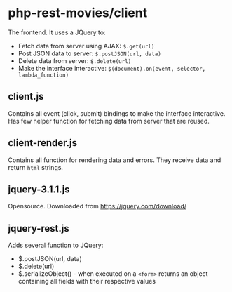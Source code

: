 # php-rest-movies/client

The frontend. It uses a JQuery to: 

  * Fetch data from server using AJAX: `$.get(url)`
  * Post JSON data to server: `$.postJSON(url, data)`
  * Delete data from server: `$.delete(url)`
  * Make the interface interactive: `$(document).on(event, selector, lambda_function)`
  
## client.js

Contains all event (click, submit) bindings to make the interface interactive.
Has few helper function for fetching data from server that are reused.

## client-render.js

Contains all function for rendering data and errors. They receive data and return `html` strings.

## jquery-3.1.1.js

Opensource. Downloaded from https://jquery.com/download/

## jquery-rest.js

Adds several function to JQuery:

  - $.postJSON(url, data)
  - $.delete(url)
  - $.serializeObject() - when executed on a `<form>` returns an object containing all fields with their respective values
